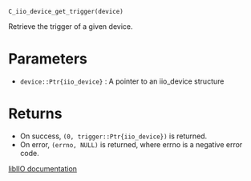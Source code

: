 ```
C_iio_device_get_trigger(device)
```

Retrieve the trigger of a given device.

# Parameters

  * `device::Ptr{iio_device}` : A pointer to an iio_device structure

# Returns

  * On success, `(0, trigger::Ptr{iio_device})` is returned.
  * On error, `(errno, NULL)` is returned, where errno is a negative error code.

[libIIO documentation](https://analogdevicesinc.github.io/libiio/master/libiio/group__Device.html#gae3ce1d7385ca02a9f6c36768fa41c610)
